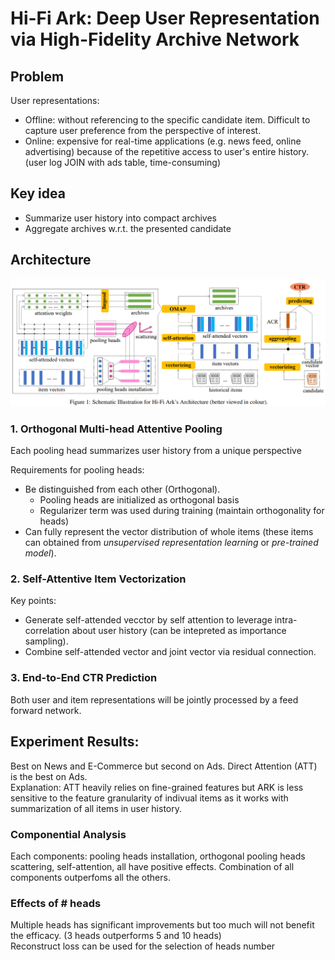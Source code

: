 # Hi-Fi Ark: Deep User Representation via High-Fidelity Archive Network

## Problem
User representations:  
* Offline: without referencing to the specific candidate item. Difficult to capture user preference from the perspective of interest.
* Online: expensive for real-time applications (e.g. news feed, online advertising) because of the repetitive access to user's entire history. (user log JOIN with ads table, time-consuming)

## Key idea
* Summarize user history into compact archives  
* Aggregate archives w.r.t. the presented candidate

## Architecture
![HiFiArk Architecture](./HiFiArk-Arch.png)

### 1. Orthogonal Multi-head Attentive Pooling
Each pooling head summarizes user history from a unique perspective 

Requirements for pooling heads:  
* Be distinguished from each other (Orthogonal).  
    * Pooling heads are initialized as orthogonal basis
    * Regularizer term was used during training (maintain orthogonality for heads)
* Can fully represent the vector distribution of whole items (these items can obtained from _unsupervised representation learning_ or _pre-trained model_).

### 2. Self-Attentive Item Vectorization
Key points:  
* Generate self-attended vecctor by self attention to leverage intra-correlation about user history (can be intepreted as importance sampling).  
* Combine self-attended vector and joint vector via residual connection.

### 3. End-to-End CTR Prediction
Both user and item representations will be jointly processed by a feed forward network.

## Experiment Results:
Best on News and E-Commerce but second on Ads. Direct Attention (ATT) is the best on Ads.  
Explanation: ATT heavily relies on fine-grained features but ARK is less sensitive to the feature granularity of indivual items as it works with summarization of all items in user history.

### Componential Analysis
Each components: pooling heads installation, orthogonal pooling heads scattering, self-attention, all have positive effects. Combination of all components outperfoms all the others.

### Effects of # heads
Multiple heads has significant improvements but too much will not benefit the efficacy. (3 heads outperforms 5 and 10 heads)  
Reconstruct loss can be used for the selection of heads number